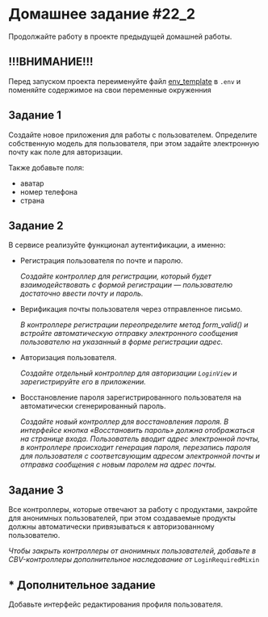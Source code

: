 # Домашнее задание #22_2

Продолжайте работу в проекте предыдущей домашней работы.

## !!!ВНИМАНИЕ!!! ##
Перед запуском проекта переименуйте файл [env_template](env_template) в `.env` и поменяйте содержимое на свои переменные окруженния

## Задание 1

Создайте новое приложения для работы с пользователем. 
Определите собственную модель для пользователя, при этом задайте электронную почту как поле для авторизации.

Также добавьте поля:

- аватар
- номер телефона
- страна

## Задание 2

В сервисе реализуйте функционал аутентификации, а именно:

- Регистрация пользователя по почте и паролю.

    _Создайте контроллер для регистрации, который будет взаимодействовать с формой регистрации — пользователю достаточно ввести почту и пароль._

- Верификация почты пользователя через отправленное письмо.

    _В контроллере регистрации переопределите метод form_valid() и встройте автоматическую отправку электронного сообщения пользователю на указанный в форме регистрации адрес._

- Авторизация пользователя.

    _Создайте отдельный контроллер для авторизации `LoginView` и зарегистрируйте его в приложении._

- Восстановление пароля зарегистрированного пользователя на автоматически сгенерированный пароль.

    _Создайте новый контроллер для восстановления пароля._ 
    _В интерфейсе кнопка «Восстановить пароль» должна отображаться на странице входа._ 
    _Пользователь вводит адрес электронной почты, в контроллере происходит генерация пароля,_ 
    _перезапись пароля для пользователя с соответсвующим адресом электронной почты_
    _и отправка сообщения с новым паролем на адрес почты._

## Задание 3

Все контроллеры, которые отвечают за работу с продуктами, закройте для анонимных пользователей, 
при этом создаваемые продукты должны автоматически привязываться к авторизованному пользователю.

_Чтобы закрыть контроллеры от анонимных пользователей, добавьте в CBV-контроллеры дополнительное наследование от_ 
`LoginRequiredMixin`



##  * Дополнительное задание

Добавьте интерфейс редактирования профиля пользователя.



